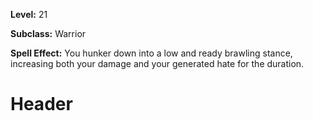 <!-- TITLE: Skill: Brawlers Stance -->
<!-- SUBTITLE:  -->

**Level:** 21

**Subclass:** Warrior

**Spell Effect:** You hunker down into a low and ready brawling stance, increasing both your damage and your generated hate for the duration.

# Header